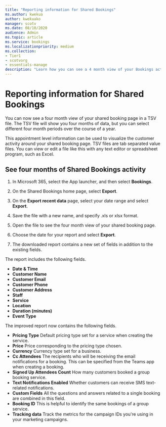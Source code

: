 ```yaml
---
title: "Reporting information for Shared Bookings"
ms.author: kwekua
author: kwekuako
manager: scotv
ms.date: 08/10/2020
audience: Admin
ms.topic: article
ms.service: bookings
ms.localizationpriority: medium
ms.collection:
- Tier1
- scotvorg
- essentials-manage
description: "Learn how you can see a 4 month view of your Bookings activity"
---
```


# Reporting information for Shared Bookings

You can now see a four month view of your shared booking page in a TSV file. The TSV file will show you four months of data, but you can select different four month periods over the course of a year.

This appointment level information can be used to visualize the customer activity around your shared booking page. TSV files are tab separated value files. You can view or edit a file like this with any text editor or spreadsheet program, such as Excel.

## See four months of Shared Bookings activity

1. In Microsoft 365, select the App launcher, and then select **Bookings**.

1. On the Shared Bookings home page, select **Export**.

1. On the **Export recent data** page, select your date range and select **Export**.

1. Save the file with a new name, and specify .xls or xlsx format.

1. Open the file to see the four month view of your shared booking page.

1. Choose the date for your report and select **Export**.

1. The downloaded report contains a new set of fields in addition to the existing fields.

The report includes the following fields.

 - **Date & Time**
- **Customer Name**
- **Customer Email**
- **Customer Phone**
- **Customer Address**
- **Staff**
- **Service**
- **Location**
- **Duration (minutes)**
- **Event Type**

The improved report now contains the following fields.

- **Pricing Type**   Default pricing type set for a service when creating the service.
- **Price**   Price corresponding to the pricing type chosen.
- **Currency**   Currency type set for a business.
- **Cc Attendees**   The recipients who will be receiving the email notifications for a booking. This can be specified from the Teams app when creating a booking.
- **Signed Up Attendees Count**   How many customers booked a group booking service.
- **Text Notifications Enabled**   Whether customers can receive SMS text-related notifications.
- **Custom Fields**   All the questions and answers related to a single booking are combined in this field.
- **Booking ID**   This is helpful to identify the same bookings of a group service.
- **Tracking data**   Track the metrics for the campaign IDs you're using in your marketing campaigns.
